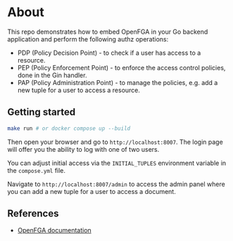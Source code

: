 # About

This repo demonstrates how to embed OpenFGA in your Go backend application and perform the following authz operations:

- PDP (Policy Decision Point) - to check if a user has access to a resource.
- PEP (Policy Enforcement Point) - to enforce the access control policies, done in the Gin handler.
- PAP (Policy Administration Point) - to manage the policies, e.g. add a new tuple for a user to access a resource.

## Getting started

```bash
make run # or docker compose up --build
```

Then open your browser and go to `http://localhost:8007`. The login page will offer you the ability to log with one of two users.

You can adjust initial access via the `INITIAL_TUPLES` environment variable in the `compose.yml` file.

Navigate to `http://localhost:8007/admin` to access the admin panel where you can add a new tuple for a user to access a document.

## References

- [OpenFGA documentation](https://openfga.dev/docs/)
